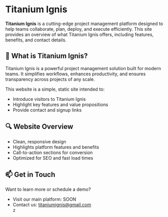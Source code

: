 # Titanium Ignis 

**Titanium Ignis** is a cutting-edge project management platform designed to help teams collaborate, plan, deploy, and execute efficiently. This site provides an overview of what Titanium Ignis offers, including features, benefits, and contact details.

## 🚀 What is Titanium Ignis?

Titanium Ignis is a powerful project management solution built for modern teams. It simplifies workflows, enhances productivity, and ensures transparency across projects of any scale.

This website is a simple, static site intended to:

- Introduce visitors to Titanium Ignis  
- Highlight key features and value propositions  
- Provide contact and signup links  

## 🔍 Website Overview

- Clean, responsive design  
- Highlights platform features and benefits  
- Call-to-action sections for conversion  
- Optimized for SEO and fast load times  

## 📫 Get in Touch

Want to learn more or schedule a demo?

- Visit our main platform: SOON
- Contact us: titaniumignis@gmail.com  
z
